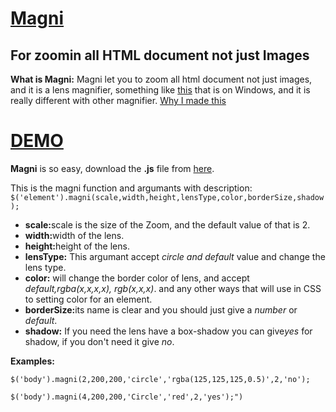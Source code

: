 # [Magni](http://www.balit.ir/magni)
## For zoomin all HTML document not just Images

**What is Magni:** Magni let you to zoom all html document not just images,  and it is a lens magnifier, something like  [this](http://h10025.www1.hp.com/ewfrf-JAVA/Doc/images/823/c03671284.jpg) that is on Windows, and it is really different with other magnifier. [Why I made this](http://stackoverflow.com/questions/30070035/magnifier-for-html-document)
# [DEMO](http://www.balit.ir/magni)

**Magni** is so easy, download the **.js** file from [here](https://raw.githubusercontent.com/MohammadKermani/magni/master/magni.js).

This is the magni function and argumants with description:
`$('element').magni(scale,width,height,lensType,color,borderSize,shadow);`

<ul>
		<li><b>scale:</b>scale is the size of the Zoom, and the default value of that is 2.</li>
	        <li><b>width:</b>width of the lens.</li>
	        <li><b>height:</b>height of the lens.</li>
	        <li><b>lensType:</b> This argumant accept <i>circle and default</i> value and change the lens type.</li>
	        <li><b>color:</b> will change the border color of lens, and accept <i>default,rgba(x,x,x,x), rgb(x,x,x)</i>. and any other ways that will use in CSS to setting color for an element. </li>
	        <li><b>borderSize:</b>its name is clear and you should just give a <i>number</i> or <i>default</i>.</li>
	        <li><b>shadow:</b> If you need the lens have a box-shadow you can give<i>yes</i> for shadow, if you don't need it give <i>no</i>.</li>
	</ul>

**Examples:**

`$('body').magni(2,200,200,'circle','rgba(125,125,125,0.5)',2,'no');`

`$('body').magni(4,200,200,'Circle','red',2,'yes');")`
